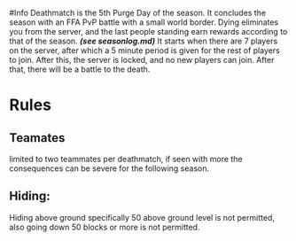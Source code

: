 #Info
Deathmatch is the 5th Purge Day of the season. It concludes the season with an FFA PvP battle with a small world border. Dying eliminates you from the server, and the last people standing earn rewards according to that of the season. ***(see seasonlog.md)*** It starts when there are 7 players on the server, after which a 5 minute period is given for the rest of players to join. After this, the server is locked, and no new players can join. After that, there will be a battle to the death.

# Rules

## Teamates
limited to two teammates per deathmatch, if seen with more the consequences can be severe for the following season.

## Hiding:

Hiding above ground specifically 50 above ground level is not permitted, also going down 50 blocks or more is not permitted.






